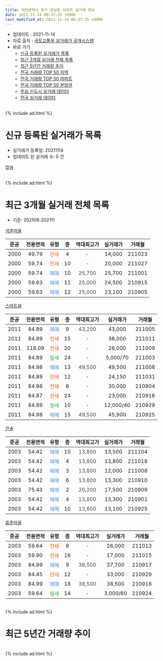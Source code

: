 ```yaml
---
title: 대전광역시 동구 성남동 아파트 실거래 정보
date: 2021-11-14 06:37:35 +0900
last_modified_at: 2021-11-14 06:37:35 +0900
---
```


* 업데이트 : 2021-11-14
* 자료 출처 : [국토교통부 실거래가 공개시스템](http://rt.molit.go.kr)
* 바로 가기
    * [신규 등록된 실거래가 목록](#신규-등록된-실거래가-목록)
    * [최근 3개월 실거래 전체 목록](#최근-3개월-실거래-전체-목록)
    * [최근 5년간 거래량 추이](#최근-5년간-거래량-추이)
    * [전국 거래량 TOP 50 지역](https://inasie.github.io/apt-trade-info/최근-3개월-전국에서-가장-거래가-많이-발생한-지역)
    * [전국 거래량 TOP 50 아파트](https://inasie.github.io/apt-trade-info/최근-3개월-전국에서-가장-거래가-많이-발생한-아파트)
    * [전국 거래량 TOP 50 분양권](https://inasie.github.io/apt-trade-info/최근-3개월-전국에서-가장-거래가-많이-발생한-분양권)
    * [주요 신도시 실거래 데이터](https://inasie.github.io/apt-trade-info/주요-신도시)
    * [전국 실거래 데이터](https://inasie.github.io/apt-trade-info/전국)
<br>
{% include ad.html %}
<br>

# 신규 등록된 실거래가 목록
* 실거래가 등록일: 20211114
* 업데이트 된 실거래 수: 0 건

없음

<br>
{% include ad.html %}
<br>

# 최근 3개월 실거래 전체 목록
* 기준: 202109-202111


[석촌마을](https://search.naver.com/search.naver?query=%EB%8C%80%EC%A0%84%EA%B4%91%EC%97%AD%EC%8B%9C+%EB%8F%99%EA%B5%AC+%EC%84%B1%EB%82%A8%EB%8F%99+%EC%84%9D%EC%B4%8C%EB%A7%88%EC%9D%84)

|준공|전용면적|유형|층|역대최고가|실거래가|거래월|
|:---:|:---:|:---:|:---:|:---:|:---:|:---:|
|2000|49.79|<span style="color:#ff5a00">전세</span>|4|<span style="color:#444444">-</span>|14,000|211023|
|2000|59.74|<span style="color:#ff5a00">전세</span>|10|<span style="color:#444444">-</span>|20,000|211027|
|2000|59.74|<span style="color:#4285f3">매매</span>|10|<span style="color:#444444">25,700</span>|25,700|211001|
|2000|59.63|<span style="color:#4285f3">매매</span>|11|<span style="color:#444444">25,000</span>|24,500|210915|
|2000|59.63|<span style="color:#4285f3">매매</span>|12|<span style="color:#444444">25,000</span>|23,100|210905|

[스마트뷰](https://search.naver.com/search.naver?query=%EB%8C%80%EC%A0%84%EA%B4%91%EC%97%AD%EC%8B%9C+%EB%8F%99%EA%B5%AC+%EC%84%B1%EB%82%A8%EB%8F%99+%EC%8A%A4%EB%A7%88%ED%8A%B8%EB%B7%B0)

|준공|전용면적|유형|층|역대최고가|실거래가|거래월|
|:---:|:---:|:---:|:---:|:---:|:---:|:---:|
|2011|84.89|<span style="color:#4285f3">매매</span>|9|<span style="color:#444444">43,200</span>|43,000|211005|
|2011|84.89|<span style="color:#ff5a00">전세</span>|15|<span style="color:#444444">-</span>|38,000|211011|
|2011|118.09|<span style="color:#ff5a00">전세</span>|20|<span style="color:#444444">-</span>|28,000|211009|
|2011|84.89|<span style="color:#34a853">월세</span>|24|<span style="color:#444444">-</span>|5,000/70|211003|
|2011|84.98|<span style="color:#4285f3">매매</span>|13|<span style="color:#444444">49,500</span>|49,500|211008|
|2011|84.89|<span style="color:#ff5a00">전세</span>|12|<span style="color:#444444">-</span>|24,150|211031|
|2011|84.98|<span style="color:#ff5a00">전세</span>|6|<span style="color:#444444">-</span>|30,000|210904|
|2011|84.87|<span style="color:#ff5a00">전세</span>|24|<span style="color:#444444">-</span>|23,000|210916|
|2011|84.89|<span style="color:#34a853">월세</span>|10|<span style="color:#444444">-</span>|12,000/40|210929|
|2011|84.98|<span style="color:#4285f3">매매</span>|15|<span style="color:#444444">49,500</span>|45,900|210925|

[큰솔](https://search.naver.com/search.naver?query=%EB%8C%80%EC%A0%84%EA%B4%91%EC%97%AD%EC%8B%9C+%EB%8F%99%EA%B5%AC+%EC%84%B1%EB%82%A8%EB%8F%99+%ED%81%B0%EC%86%94)

|준공|전용면적|유형|층|역대최고가|실거래가|거래월|
|:---:|:---:|:---:|:---:|:---:|:---:|:---:|
|2003|54.42|<span style="color:#4285f3">매매</span>|10|<span style="color:#444444">13,800</span>|13,500|211104|
|2003|54.42|<span style="color:#4285f3">매매</span>|4|<span style="color:#444444">13,800</span>|13,800|211018|
|2003|54.42|<span style="color:#4285f3">매매</span>|3|<span style="color:#444444">13,800</span>|12,000|211008|
|2003|54.42|<span style="color:#4285f3">매매</span>|6|<span style="color:#444444">13,800</span>|13,300|210910|
|2003|75.43|<span style="color:#4285f3">매매</span>|2|<span style="color:#444444">20,200</span>|17,500|210909|
|2003|54.42|<span style="color:#4285f3">매매</span>|4|<span style="color:#444444">13,800</span>|13,300|210901|
|2003|54.42|<span style="color:#4285f3">매매</span>|10|<span style="color:#444444">13,800</span>|13,100|210925|

[효촌마을](https://search.naver.com/search.naver?query=%EB%8C%80%EC%A0%84%EA%B4%91%EC%97%AD%EC%8B%9C+%EB%8F%99%EA%B5%AC+%EC%84%B1%EB%82%A8%EB%8F%99+%ED%9A%A8%EC%B4%8C%EB%A7%88%EC%9D%84)

|준공|전용면적|유형|층|역대최고가|실거래가|거래월|
|:---:|:---:|:---:|:---:|:---:|:---:|:---:|
|2003|59.64|<span style="color:#ff5a00">전세</span>|8|<span style="color:#444444">-</span>|26,000|211013|
|2003|59.90|<span style="color:#ff5a00">전세</span>|16|<span style="color:#444444">-</span>|17,000|211015|
|2003|84.99|<span style="color:#4285f3">매매</span>|9|<span style="color:#444444">38,500</span>|37,700|210917|
|2003|84.45|<span style="color:#ff5a00">전세</span>|12|<span style="color:#444444">-</span>|33,000|210929|
|2003|84.99|<span style="color:#4285f3">매매</span>|18|<span style="color:#444444">38,500</span>|38,500|210916|
|2003|59.64|<span style="color:#34a853">월세</span>|14|<span style="color:#444444">-</span>|3,000/60|210924|


<br>
{% include ad.html %}
<br>

# 최근 5년간 거래량 추이


<div style="width:100%;">
    <canvas id="deal_progress" height="200"></canvas>
</div>

<script>
new Chart(document.getElementById("deal_progress"), {
    type: 'line',
    data: {
        labels: ['201611','201612','201701','201702','201703','201704','201705','201706','201707','201708','201709','201710','201711','201712','201801','201802','201803','201804','201805','201806','201807','201808','201809','201810','201811','201812','201901','201902','201903','201904','201905','201906','201907','201908','201909','201910','201911','201912','202001','202002','202003','202004','202005','202006','202007','202008','202009','202010','202011','202012','202101','202102','202103','202104','202105','202106','202107','202108','202109','202110','202111'],
        datasets: [{
            label: '매매',
            pointRadius: 1,
            data: [19, 20, 7, 16, 21, 12, 20, 22, 12, 19, 20, 19, 13, 19, 23, 6, 15, 13, 13, 9, 6, 7, 17, 20, 7, 10, 9, 9, 13, 17, 11, 17, 14, 32, 42, 24, 23, 17, 15, 33, 14, 13, 21, 21, 12, 9, 11, 7, 9, 19, 12, 7, 13, 27, 23, 8, 9, 9, 9, 5, 1],
            borderColor: "rgba(255, 201, 14, 1)",
            backgroundColor: "rgba(255, 201, 14, 0.5)",
            fill: false,
            lineTension: 0
        },{
            label: '전월세',
            pointRadius: 1,
            data: [12, 10, 9, 11, 14, 9, 7, 7, 6, 7, 7, 5, 11, 5, 11, 6, 9, 8, 7, 5, 7, 8, 5, 7, 9, 9, 9, 6, 8, 10, 1, 4, 6, 13, 8, 8, 10, 12, 14, 16, 7, 5, 8, 3, 14, 10, 10, 12, 13, 12, 9, 8, 9, 12, 17, 6, 7, 12, 5, 8, 0],
            borderColor: "rgba(0, 141, 185, 1)",
            backgroundColor: "rgba(0, 141, 185, 0.5)",
            fill: false,
            lineTension: 0
        }
        ]
    },
    options: {
        responsive: true,
        title: {
            display: false
        },
        tooltips: {
            mode: 'index',
            intersect: false
        },
        hover: {
            mode: 'nearest',
            intersect: true
        },
        scales: {
            xAxes: [{
                display: true,
                scaleLabel: {
                    display: true,
                    labelString: '년/월'
                }
            }],
            yAxes: [{
                display: true,
                ticks: {
                    suggestedMin: 0,
                },
                scaleLabel: {
                    display: true,
                    labelString: '실거래 수'
                }
            }]
        }
    }
});

</script>


<br>
{% include ad.html %}
<br>

